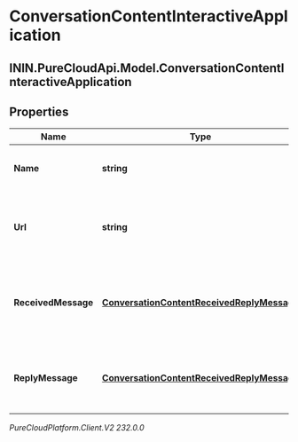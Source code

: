 # ConversationContentInteractiveApplication

## ININ.PureCloudApi.Model.ConversationContentInteractiveApplication

## Properties

|Name | Type | Description | Notes|
|------------ | ------------- | ------------- | -------------|
| **Name** | **string** | The name of the message app. | [optional] |
| **Url** | **string** | Contains the data that is sent to the message app. | [optional] |
| **ReceivedMessage** | [**ConversationContentReceivedReplyMessage**](ConversationContentReceivedReplyMessage) | The message displayed in the received message bubble. | [optional] |
| **ReplyMessage** | [**ConversationContentReceivedReplyMessage**](ConversationContentReceivedReplyMessage) | The message displayed in the reply message bubble. | [optional] |



_PureCloudPlatform.Client.V2 232.0.0_
